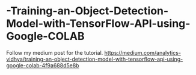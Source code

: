 # -Training-an-Object-Detection-Model-with-TensorFlow-API-using-Google-COLAB
Follow my medium post for the tutorial. https://medium.com/analytics-vidhya/training-an-object-detection-model-with-tensorflow-api-using-google-colab-4f9a688d5e8b
